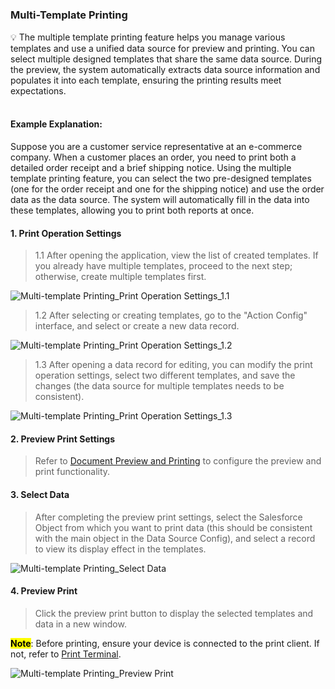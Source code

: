 <h5 id="start"></h5>

### Multi-Template Printing

<aside>
💡 The multiple template printing feature helps you manage various templates and use a unified data source for preview and printing. You can select multiple designed templates that share the same data source. During the preview, the system automatically extracts data source information and populates it into each template, ensuring the printing results meet expectations.
</aside>
<br>

#### **Example Explanation:**
Suppose you are a customer service representative at an e-commerce company. When a customer places an order, you need to print both a detailed order receipt and a brief shipping notice. Using the multiple template printing feature, you can select the two pre-designed templates (one for the order receipt and one for the shipping notice) and use the order data as the data source. The system will automatically fill in the data into these templates, allowing you to print both reports at once.

#### **1. Print Operation Settings**

> 1.1 After opening the application, view the list of created templates. If you already have multiple templates, proceed to the next step; otherwise, create multiple templates first.

![Multi-template Printing_Print Operation Settings_1.1](../_images/en/multi-template_printing_1.1.png)

> 1.2 After selecting or creating templates, go to the "Action Config" interface, and select or create a new data record.

![Multi-template Printing_Print Operation Settings_1.2](../_images/en/multi-template_printing_1.2.png)

> 1.3 After opening a data record for editing, you can modify the print operation settings, select two different templates, and save the changes (the data source for multiple templates needs to be consistent).

![Multi-template Printing_Print Operation Settings_1.3](../_images/en/multi-template_printing_1.3.gif)

#### **2. Preview Print Settings**

> Refer to [Document Preview and Printing](ad-print.md#adprint-step1) to configure the preview and print functionality.

#### **3. Select Data**

> After completing the preview print settings, select the Salesforce Object from which you want to print data (this should be consistent with the main object in the Data Source Config), and select a record to view its display effect in the templates.

![Multi-template Printing_Select Data](../_images/en/multi-template_printing_select_data.gif)

#### **4. Preview Print**

> Click the preview print button to display the selected templates and data in a new window.<br/>

<mark>**Note**</mark>: Before printing, ensure your device is connected to the print client. If not, refer to [Print Terminal](download.md).

![Multi-template Printing_Preview Print](../_images/en/multi-template_printing_preview_print.gif)